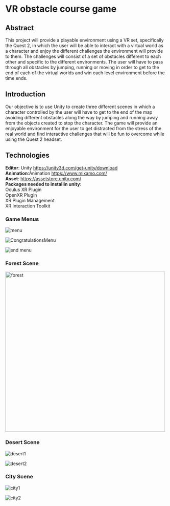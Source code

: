 # VR obstacle course game
## Abstract
This project will provide a playable environment using a VR set, specifically the Quest 2, in which the user will be able to interact with a virtual world as a character and enjoy the different challenges the environment will provide to them. The challenges will consist of a set of obstacles different to each other and specific to the different environments. The user will have to pass through all obstacles by jumping, running or moving in order to get to the end of each of the virtual worlds and win each level environment before the time ends.

## Introduction
Our objective is to use Unity to create three different scenes in which a character controlled by the user will have to get to the end of the map avoiding different obstacles along the way by jumping and running away from the objects created to stop the character. 
The game will provide an enjoyable environment for the user to get distracted from the stress of the real world and find interactive challenges that will be fun to overcome while using the Quest 2 headset.

## Technologies
**Editor**: Unity https://unity3d.com/get-unity/download</br> 
**Animation**:Animation https://www.mixamo.com/</br>
**Asset**: https://assetstore.unity.com/</br>
**Packages needed to installin unity**: </br>
  Oculus  XR Plugin</br>
  OpenXR Plugin</br>
  XR Plugin Management</br>
  XR Interaction Toolkit</br>
  ### Game Menus
  
  ![menu](https://user-images.githubusercontent.com/73086634/207665983-fd760afd-1a96-40b9-bb18-e13a3e77e194.jpg)

  ![CongratulationsMenu](https://user-images.githubusercontent.com/98935624/207723709-c3b77d3f-154a-47ef-a15d-6e268a0d3e3d.jpeg)

  ![end menu](https://user-images.githubusercontent.com/73086634/207665999-a45c5d26-9f64-40bf-a930-8e6548f9ec47.jpg)
### Forest Scene
<img width="500" alt="forest" src="https://user-images.githubusercontent.com/73086634/207993256-72fc19f4-9e50-4afe-98ab-0e4bda04c8ed.png">

### Desert Scene
![desert1](https://user-images.githubusercontent.com/73086634/207666320-493f33ad-ce4f-4918-8c1d-723fab6879f8.jpg)

 ![desert2](https://user-images.githubusercontent.com/73086634/207666330-00975999-3515-4b83-9f22-b260a5ec2238.jpg)
### City Scene
![city1](https://user-images.githubusercontent.com/73086634/207666390-d7a35187-ff8a-47b5-9cbb-84cb7b836356.jpg)

![city2](https://user-images.githubusercontent.com/73086634/207666403-b8be25f8-1f90-474a-af27-14251559aed2.jpg)



